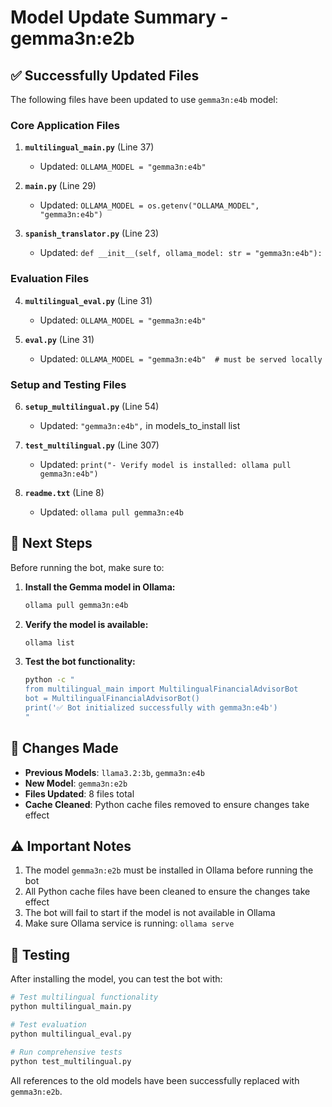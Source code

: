 # Model Update Summary - gemma3n:e2b

## ✅ Successfully Updated Files

The following files have been updated to use `gemma3n:e4b` model:

### Core Application Files
1. **`multilingual_main.py`** (Line 37)
   - Updated: `OLLAMA_MODEL = "gemma3n:e4b"`

2. **`main.py`** (Line 29)
   - Updated: `OLLAMA_MODEL = os.getenv("OLLAMA_MODEL", "gemma3n:e4b")`

3. **`spanish_translator.py`** (Line 23)
   - Updated: `def __init__(self, ollama_model: str = "gemma3n:e4b"):`

### Evaluation Files
4. **`multilingual_eval.py`** (Line 31)
   - Updated: `OLLAMA_MODEL = "gemma3n:e4b"`

5. **`eval.py`** (Line 31)
   - Updated: `OLLAMA_MODEL = "gemma3n:e4b"  # must be served locally`

### Setup and Testing Files
6. **`setup_multilingual.py`** (Line 54)
   - Updated: `"gemma3n:e4b",` in models_to_install list

7. **`test_multilingual.py`** (Line 307)
   - Updated: `print("- Verify model is installed: ollama pull gemma3n:e4b")`

8. **`readme.txt`** (Line 8)
   - Updated: `ollama pull gemma3n:e4b`

## 🔧 Next Steps

Before running the bot, make sure to:

1. **Install the Gemma model in Ollama:**
   ```bash
   ollama pull gemma3n:e4b
   ```

2. **Verify the model is available:**
   ```bash
   ollama list
   ```

3. **Test the bot functionality:**
   ```bash
   python -c "
   from multilingual_main import MultilingualFinancialAdvisorBot
   bot = MultilingualFinancialAdvisorBot()
   print('✅ Bot initialized successfully with gemma3n:e4b')
   "
   ```

## 📝 Changes Made

- **Previous Models**: `llama3.2:3b`, `gemma3n:e4b`
- **New Model**: `gemma3n:e2b`
- **Files Updated**: 8 files total
- **Cache Cleaned**: Python cache files removed to ensure changes take effect

## ⚠️ Important Notes

1. The model `gemma3n:e2b` must be installed in Ollama before running the bot
2. All Python cache files have been cleaned to ensure the changes take effect
3. The bot will fail to start if the model is not available in Ollama
4. Make sure Ollama service is running: `ollama serve`

## 🧪 Testing

After installing the model, you can test the bot with:

```bash
# Test multilingual functionality
python multilingual_main.py

# Test evaluation
python multilingual_eval.py

# Run comprehensive tests
python test_multilingual.py
```

All references to the old models have been successfully replaced with `gemma3n:e2b`.
